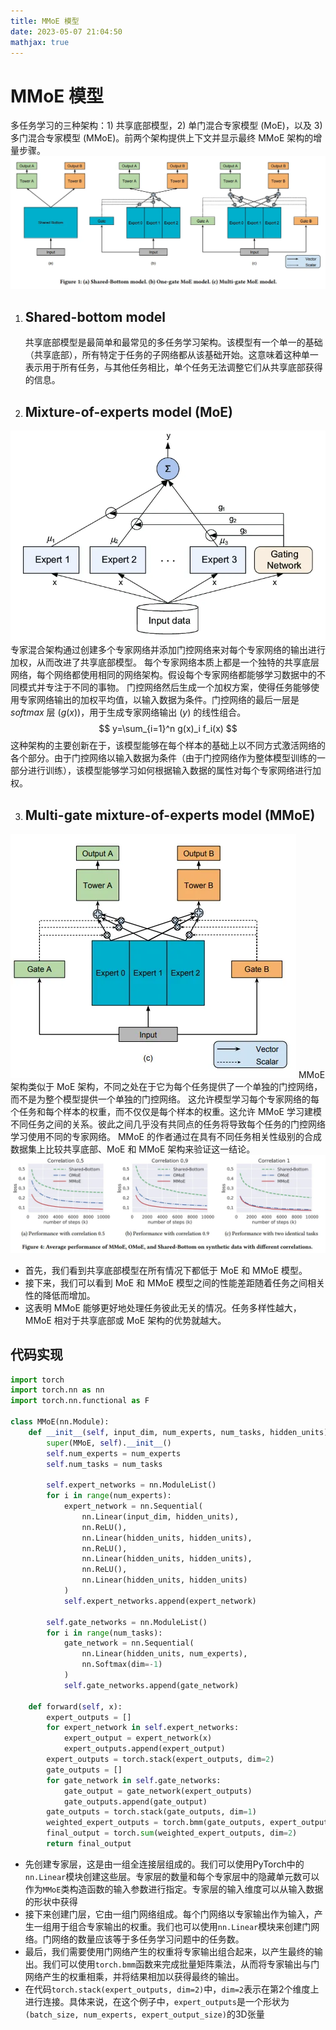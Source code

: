 ```yaml
---
title: MMoE 模型
date: 2023-05-07 21:04:50
mathjax: true
---
```


# MMoE 模型
多任务学习的三种架构：1) 共享底部模型，2) 单门混合专家模型 (MoE)，以及 3) 多门混合专家模型 (MMoE)。前两个架构提供上下文并显示最终 MMoE 架构的增量步骤。
![](https://raw.githubusercontent.com/dijiatrustlight/Chart_bed/master/img/202305092028382.png)

1. ## Shared-bottom model
	共享底部模型是最简单和最常见的多任务学习架构。该模型有一个单一的基础（共享底部），所有特定于任务的子网络都从该基础开始。这意味着这种单一表示用于所有任务，与其他任务相比，单个任务无法调整它们从共享底部获得的信息。
2. ## Mixture-of-experts model (MoE)
![](https://raw.githubusercontent.com/dijiatrustlight/Chart_bed/master/img/202305092032003.png)
	专家混合架构通过创建多个专家网络并添加门控网络来对每个专家网络的输出进行加权，从而改进了共享底部模型。
	每个专家网络本质上都是一个独特的共享底层网络，每个网络都使用相同的网络架构。假设每个专家网络都能够学习数据中的不同模式并专注于不同的事物。
	门控网络然后生成一个加权方案，使得任务能够使用专家网络输出的加权平均值，以输入数据为条件。门控网络的最后一层是 $softmax$ 层 ($g(x)$)，用于生成专家网络输出 ($y$) 的线性组合。
	$$
y=\sum_{i=1}^n g(x)_i f_i(x)
$$
这种架构的主要创新在于，该模型能够在每个样本的基础上以不同方式激活网络的各个部分。由于门控网络以输入数据为条件（由于门控网络作为整体模型训练的一部分进行训练），该模型能够学习如何根据输入数据的属性对每个专家网络进行加权。

3. ## Multi-gate mixture-of-experts model (MMoE)
![](https://raw.githubusercontent.com/dijiatrustlight/Chart_bed/master/img/202305092035859.png)
MMoE 架构类似于 MoE 架构，不同之处在于它为每个任务提供了一个单独的门控网络，而不是为整个模型提供一个单独的门控网络。
这允许模型学习每个专家网络的每个任务和每个样本的权重，而不仅仅是每个样本的权重。这允许 MMoE 学习建模不同任务之间的关系。彼此之间几乎没有共同点的任务将导致每个任务的门控网络学习使用不同的专家网络。
MMoE 的作者通过在具有不同任务相关性级别的合成数据集上比较共享底部、MoE 和 MMoE 架构来验证这一结论。
![](https://raw.githubusercontent.com/dijiatrustlight/Chart_bed/master/img/202305092036448.png)
- 首先，我们看到共享底部模型在所有情况下都低于 MoE 和 MMoE 模型。
- 接下来，我们可以看到 MoE 和 MMoE 模型之间的性能差距随着任务之间相关性的降低而增加。
- 这表明 MMoE 能够更好地处理任务彼此无关的情况。任务多样性越大，MMoE 相对于共享底部或 MoE 架构的优势就越大。


## 代码实现
```python
import torch
import torch.nn as nn
import torch.nn.functional as F

class MMoE(nn.Module):
    def __init__(self, input_dim, num_experts, num_tasks, hidden_units):
        super(MMoE, self).__init__()
        self.num_experts = num_experts
        self.num_tasks = num_tasks
        
        self.expert_networks = nn.ModuleList()
        for i in range(num_experts):
            expert_network = nn.Sequential(
                nn.Linear(input_dim, hidden_units),
                nn.ReLU(),
                nn.Linear(hidden_units, hidden_units),
                nn.ReLU(),
                nn.Linear(hidden_units, hidden_units),
                nn.ReLU(),
                nn.Linear(hidden_units, hidden_units)
            )
            self.expert_networks.append(expert_network)
        
        self.gate_networks = nn.ModuleList()
        for i in range(num_tasks):
            gate_network = nn.Sequential(
                nn.Linear(hidden_units, num_experts),
                nn.Softmax(dim=-1)
            )
            self.gate_networks.append(gate_network)
        
    def forward(self, x):
        expert_outputs = []
        for expert_network in self.expert_networks:
            expert_output = expert_network(x)
            expert_outputs.append(expert_output)
        expert_outputs = torch.stack(expert_outputs, dim=2)
        gate_outputs = []
        for gate_network in self.gate_networks:
            gate_output = gate_network(expert_outputs)
            gate_outputs.append(gate_output)
        gate_outputs = torch.stack(gate_outputs, dim=1)
        weighted_expert_outputs = torch.bmm(gate_outputs, expert_outputs)
        final_output = torch.sum(weighted_expert_outputs, dim=2)
        return final_output
```
- 先创建专家层，这是由一组全连接层组成的。我们可以使用PyTorch中的`nn.Linear`模块创建这些层。专家层的数量和每个专家层中的隐藏单元数可以作为`MMoE`类构造函数的输入参数进行指定。专家层的输入维度可以从输入数据的形状中获得
- 接下来创建门层，它由一组门网络组成。每个门网络以专家输出作为输入，产生一组用于组合专家输出的权重。我们也可以使用`nn.Linear`模块来创建门网络。门网络的数量应该等于多任务学习问题中的任务数。
- 最后，我们需要使用门网络产生的权重将专家输出组合起来，以产生最终的输出。我们可以使用`torch.bmm`函数来完成批量矩阵乘法，从而将专家输出与门网络产生的权重相乘，并将结果相加以获得最终的输出。
- 在代码`torch.stack(expert_outputs, dim=2)`中，`dim=2`表示在第2个维度上进行连接。具体来说，在这个例子中，`expert_outputs`是一个形状为`(batch_size, num_experts, expert_output_size)`的3D张量